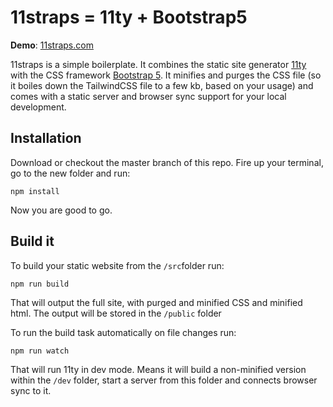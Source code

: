 # 11straps = 11ty + Bootstrap5

**Demo**: <a href="https://11straps.com" target="_blank">11straps.com</a>

11straps is a simple boilerplate. It combines the static site generator <a href="https://www.11ty.dev/" target="_blank">11ty</a> with the CSS framework <a href="https://getbootstrap.com/" target="_blank">Bootstrap 5</a>. It minifies and purges the CSS file (so it boiles down the TailwindCSS file to a few kb, based on your usage) and comes with a static server and browser sync support for your local development.

## Installation
Download or checkout the master branch of this repo.
Fire up your terminal, go to the new folder and run:
```
npm install
```
Now you are good to go.

## Build it
To build your static website from the `/src`folder run:
```
npm run build
```
That will output the full site, with purged and minified CSS and minified html. The output will be stored in the `/public` folder

To run the build task automatically on file changes run:
```
npm run watch
```
That will run 11ty in dev mode. Means it will build a non-minified version within the `/dev` folder, start a server from this folder and connects browser sync to it.

